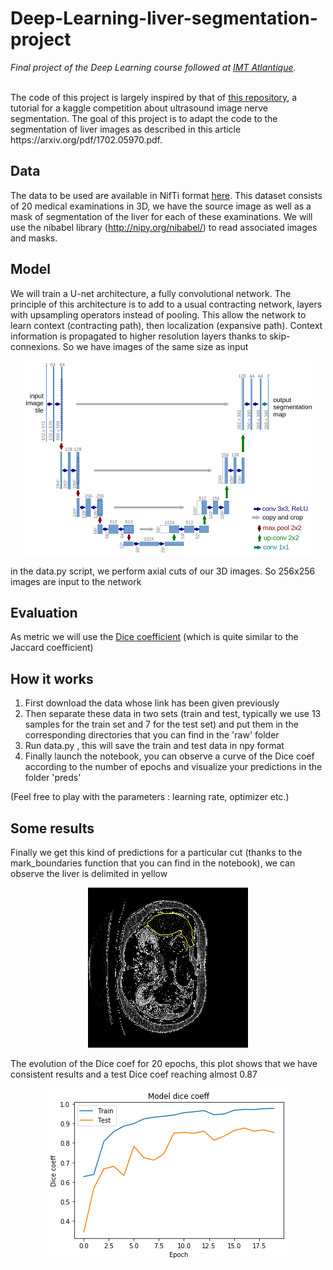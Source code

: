 # Deep-Learning-liver-segmentation-project
 <em>Final project of the Deep Learning course followed at <a href='https://www.imt-atlantique.fr/en'>IMT Atlantique</a>.</em></br></br>
<p>The code of this project is largely inspired by that of <a href='https://github.com/jocicmarko/ultrasound-nerve-segmentation'> this repository</a>, a tutorial for a kaggle competition about ultrasound image nerve segmentation. The goal of this project is to adapt the code to the segmentation of liver images as described in this article https://arxiv.org/pdf/1702.05970.pdf.
 </p>

## Data
The data to be used are available in NifTi format <a href='https://www.dropbox.com/s/hx3dehfixjdifvu/ELU-502-ircad-dataset.zip?dl=0'>here</a>. 
This dataset consists of 20 medical examinations in 3D, we have the source image as well as a mask of segmentation of the liver for each of these examinations. We will use the nibabel library (http://nipy.org/nibabel/) to read associated images and masks.

## Model
<p>We will train a U-net architecture, a fully convolutional network. The principle of this architecture is to add to a usual contracting network, layers with upsampling operators instead of pooling. This allow the network to learn context (contracting path), then localization (expansive path). Context information is propagated to higher resolution layers thanks to skip-connexions. So we have images of the same size as input</p>


<p align="center"><img src="img/u-net-architecture.png" style></img></p>


<p>in the data.py script, we perform axial cuts of our 3D images. So 256x256 images are input to the network</p>

## Evaluation

As metric we will use the <a href='https://en.wikipedia.org/wiki/S%C3%B8rensen%E2%80%93Dice_coefficient'>Dice coefficient</a> (which is quite similar to the Jaccard coefficient)

## How it works
<ol><li>First download the data whose link has been given previously</li> 
<li>Then separate these data in two sets (train and test, typically we use 13 samples for the train set and 7 for the test set) and put them in the corresponding directories that you can find in the 'raw' folder</li>
<li>Run data.py , this will save the train and test data in npy format</li>
<li>Finally launch the notebook, you can observe a curve of the Dice coef according to the number of epochs and visualize your predictions in the folder 'preds'</li>
 </ol>
 (Feel free to play with the parameters : learning rate, optimizer etc.)
 
 ## Some results
 
 
<p>Finally we get this kind of predictions for a particular cut (thanks to the mark_boundaries function that you can find in the notebook), we can observe the liver is delimited in yellow</p>
<p align="center"><img src="img/segmentation-example1.png"></img></p>

<p>The evolution of the Dice coef for 20 epochs, this plot shows that we have consistent results and a test Dice coef reaching almost 0.87</p>
<p align="center"><img src="img/dice-20epochs-example.png"></img></p>
